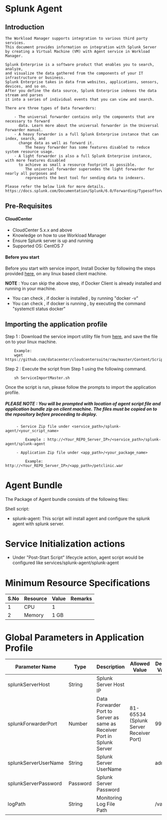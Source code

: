 # Splunk Agent
## Introduction
    The Workload Manager supports integration to various third party services. 
    This document provides information on integration with Splunk Server 
    by creating a Virtual Machine (VM) with Agent service in Workload Manager.
    
    Splunk Enterprise is a software product that enables you to search, analyze, 
	and visualize the data gathered from the components of your IT infrastructure or business. 
	Splunk Enterprise takes in data from websites, applications, sensors, devices, and so on. 
	After you define the data source, Splunk Enterprise indexes the data stream and parses 
	it into a series of individual events that you can view and search.

	There are three types of Data forwarders:

		- The universal forwarder contains only the components that are necessary to forward 
		  data. Learn more about the universal forwarder in the Universal Forwarder manual.
		- A heavy forwarder is a full Splunk Enterprise instance that can index, search, and 
		  change data as well as forward it. 
			 The heavy forwarder has some features disabled to reduce system resource usage.
		- A light forwarder is also a full Splunk Enterprise instance, with more features disabled 
		  to achieve as small a resource footprint as possible. 
			 The universal forwarder supersedes the light forwarder for nearly all purposes and 
			 represents the best tool for sending data to indexers.

    Please refer the below link for more details.
    https://docs.splunk.com/Documentation/Splunk/6.0/Forwarding/Typesofforwarders
	
## Pre-Requisites
#### CloudCenter
- CloudCenter 5.x.x and above
- Knowledge on how to use Workload Manager  
- Ensure Splunk server is up and running
- Supported OS: CentOS 7

#### Before you start
Before you start with service import, Install Docker by following the steps provided [here](https://wwwin-github.cisco.com/CloudCenterSuite/Content-Factory/raw/master/dockerimages/Steps%20for%20Installation%20of%20Docker%20CE%20on%20CentOS7_V2.docx), on any linux based client machine.

**NOTE** : You can skip the above step, if Docker Client is already installed and running in your machine. 
- You can check , if docker is installed , by running "docker -v"
- You can check , if docker is running , by executing the command "systemctl status docker"

## Importing the application profile

Step 1 : Download the service import utility file  from [here](https://raw.githubusercontent.com/datacenter/cloudcentersuite/master/Content/Scripts/ServiceImportMaster.sh), and save the file on to your linux machine.

	    Example: 
        wget https://github.com/datacenter/cloudcentersuite/raw/master/Content/Scripts/ServiceImportMaster.sh
				

Step 2 : Execute the script from Step 1 using the following command.

        sh ServiceImportMaster.sh

Once the script is run, please follow the prompts to import the application profile.

##### PLEASE NOTE : You will be prompted with location of agent script file and application bundle zip on client machine. The files must be copied on to the repository before proceeding to deploy.

         - Service Zip file under <service_path>/splunk-agent/<your_script_name>
                    
             Example : http://<Your_REPO_Server_IP>/<service_path>/splunk-agent/splunk-agent 
    
         - Application Zip file under <app_path>/<your_package_name>
            
             Example: http://<Your_REPO_Server_IP>/<app_path>/petclinic.war

# Agent Bundle

The Package of Agent bundle consists of the following files:

Shell script:
 - splunk-agent: This script will install agent and configure the splunk agent with splunk server.

# Service Initialization actions
   - Under "Post-Start Script" lifecycle action, agent script would be configured like services/splunk-agent/splunk-agent
   
# Minimum Resource Specifications
     
S.No    | Resource    |  Value   | Remarks
----    | ----------  | ---------| ------- 
 1      |  CPU        | 1        |        
 2      |  Memory     | 1 GB     |     
 

 # Global Parameters in Application Profile

| Parameter Name	| Type	 | Description | Allowed Value |Default Value |
| ------ | ------ | ------ |------ | ------ |
| splunkServerHost | String | Splunk Server Host IP |   |  |  |
| splunkForwarderPort | Number | Data Forwarder Port to Server as same as Receiver Port in Splunk Server | 81-65534 (Splunk Server Receiver Port) | 9997 | 
| splunkServerUserName | String | Splunk Server UserName | | admin |
| splunkServerPassword | Password | Splunk Server Password | | |
| logPath | String | Monitoring Log File Path | | /var/log | 
   
 